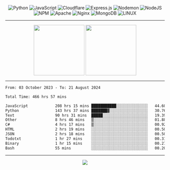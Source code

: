 <div align="center">
  
![Python](https://img.shields.io/badge/python-3670A0?style=for-the-badge&logo=python&logoColor=ffdd54) ![JavaScript](https://img.shields.io/badge/javascript-%23323330.svg?style=for-the-badge&logo=javascript&logoColor=%23F7DF1E) ![Cloudflare](https://img.shields.io/badge/Cloudflare-F38020?style=for-the-badge&logo=Cloudflare&logoColor=white) ![Express.js](https://img.shields.io/badge/express.js-%23404d59.svg?style=for-the-badge&logo=express&logoColor=%2361DAFB) ![Nodemon](https://img.shields.io/badge/NODEMON-%23323330.svg?style=for-the-badge&logo=nodemon&logoColor=%BBDEAD) ![NodeJS](https://img.shields.io/badge/node.js-6DA55F?style=for-the-badge&logo=node.js&logoColor=white) ![NPM](https://img.shields.io/badge/NPM-%23CB3837.svg?style=for-the-badge&logo=npm&logoColor=white) ![Apache](https://img.shields.io/badge/apache-%23D42029.svg?style=for-the-badge&logo=apache&logoColor=white) ![Nginx](https://img.shields.io/badge/nginx-%23009639.svg?style=for-the-badge&logo=nginx&logoColor=white) ![MongoDB](https://img.shields.io/badge/MongoDB-%234ea94b.svg?style=for-the-badge&logo=mongodb&logoColor=white) ![LINUX](https://img.shields.io/badge/Linux-FCC624?style=for-the-badge&logo=linux&logoColor=black)

---


<img src="https://github-readme-streak-stats.herokuapp.com/?user=anotherrandomonline&theme=react" height="160"/>
  
<img src="https://github-readme-stats.vercel.app/api?username=anotherrandomonline&show_icons=true&include_all_commits=true&theme=react" height="160"/>
</div>

---

<!--START_SECTION:waka-->

```txt
From: 03 October 2023 - To: 21 August 2024

Total Time: 466 hrs 57 mins

JavaScript            208 hrs 15 mins ███████████░░░░░░░░░░░░░░   44.60 %
Python                143 hrs 37 mins ███████▓░░░░░░░░░░░░░░░░░   30.76 %
Text                  90 hrs 31 mins  █████░░░░░░░░░░░░░░░░░░░░   19.39 %
Other                 8 hrs 46 mins   ▒░░░░░░░░░░░░░░░░░░░░░░░░   01.88 %
C#                    4 hrs 17 mins   ▒░░░░░░░░░░░░░░░░░░░░░░░░   00.92 %
HTML                  2 hrs 19 mins   ░░░░░░░░░░░░░░░░░░░░░░░░░   00.50 %
JSON                  2 hrs 18 mins   ░░░░░░░░░░░░░░░░░░░░░░░░░   00.50 %
Todotxt               1 hr 27 mins    ░░░░░░░░░░░░░░░░░░░░░░░░░   00.31 %
Binary                1 hr 15 mins    ░░░░░░░░░░░░░░░░░░░░░░░░░   00.27 %
Bash                  55 mins         ░░░░░░░░░░░░░░░░░░░░░░░░░   00.20 %
```

<!--END_SECTION:waka-->

---

<div align="center">
  
![](https://github-profile-trophy.vercel.app/?username=anotherrandomonline&theme=darkhub&no-frame=true&no-bg=true&margin-w=4)

</div>
